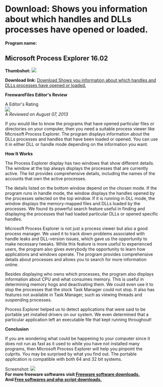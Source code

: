 # Download: Shows you information about which handles and DLLs processes have opened or loaded.

**Program name:**

## Microsoft Process Explorer 16.02

  
**Thumbshot:** ![](http://www.freewarefiles.com/screenshot/MSProcessExplorer_md.jpg)   
  
**Download link:** [Download Shows you information about which handles and DLLs processes have opened or loaded.](http://freesoftwares.boysofts.com/Microsoft-Process-Explorer_program_14219.html)  
  


**FreewareFiles Editor's Review**  
  


A Editor's Rating  
![](http://www.freewarefiles.com/images/rating/5.gif)  
A _Reviewed on August 07, 2013_   
  
If you would like to know the programs that have opened particular files or directories on your computer, then you need a suitable process viewer like Microsoft Process Explorer. The program displays information about the DLLs processes and handles that have been loaded or opened. You can use it in either DLL or handle mode depending on the information you want. 

**How It Works**

The Process Explorer display has two windows that show different details. The window at the top always displays the processes that are currently active. The list provides comprehensive details, including the names of the accounts that own the active processes.

The details listed on the bottom window depend on the chosen mode. If the program runs in handle mode, the window displays the handles opened by the processes selected on the top window. If it is running in DLL mode, the window displays the memory-mapped files and DLLs loaded by the processes. We found its powerful search feature useful in finding and displaying the processes that had loaded particular DLLs or opened specific handles.

Microsoft Process Explorer is not just a process viewer but also a good process manager. We used it to track down problems associated with handle leaks and DLL-version issues, which gave us the opportunity to make necessary tweaks. While this feature is more useful to experienced users, the program also gives everybody the opportunity to learn how applications and windows operate. The program provides comprehensive details about processes and allows you to search for more information online.

Besides displaying who owns which processes, the program also displays information about CPU and what consumes memory. This is useful in determining memory hogs and deactivating them. We could even use it to stop the processes that the stock Task Manager could not stop. It also has features not available in Task Manager, such as viewing threads and suspending processes.

Process Explorer helped us to detect applications that were said to be portable yet installed drivers on our system. We even determined that a particular application left an executable file that kept running throughout!

**Conclusion**

If you are wondering what could be happening to your computer since it does not run as fast as it used to while you have not installed many programs, then Microsoft Process Explorer will help you pinpoint the culprits. You may be surprised by what you find out. The portable application is compatible with both 64 and 32 bit systems. 

  
  
Screenshot: ![](http://www.freewarefiles.com/screenshot/MSProcessExplorer.jpg)   
**For more freeware softwares visit [Freeware software downloads.](http://freesoftwares.boysofts.com/)**   
**And [Free softwares and php script downloads.](http://www.boysofts.com/)**
